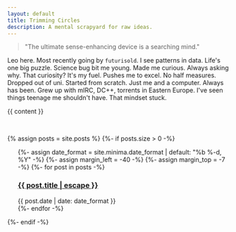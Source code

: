 ```yaml
---
layout: default
title: Trimming Circles
description: A mental scrapyard for raw ideas.
---
```

> "The ultimate sense-enhancing device is a searching mind."

Leo here.
Most recently going by `futurisold`.
I see patterns in data.
Life's one big puzzle.
Science bug bit me young.
Made me curious.
Always asking why.
That curiosity?
It's my fuel.
Pushes me to excel.
No half measures.
Dropped out of uni.
Started from scratch.
Just me and a computer.
Always has been.
Grew up with mIRC, DC++, torrents in Eastern Europe.
I've seen things teenage me shouldn't have.
That mindset stuck.

{{ content }}

<br>

{% assign posts = site.posts %}
{%- if posts.size > 0 -%}
<ul class="post-list">
    {%- assign date_format = site.minima.date_format | default: "%b %-d, %Y" -%}
    {%- assign margin_left = -40 -%}
    {%- assign margin_top = -7 -%}
    {%- for post in posts -%}
        <h3>
          <a class="post-link" style="margin-left: {{ margin_left }}px;" href="{{ post.url | relative_url }}"> {{ post.title | escape }} </a>
        </h3>
        <span class="post-meta"
              style="margin-top: {{ margin_top }}px; display: block; margin-left: {{ margin_left }}px;">{{ post.date | date: date_format }}
        </span>
    {%- endfor -%}
</ul>
{%- endif -%}

